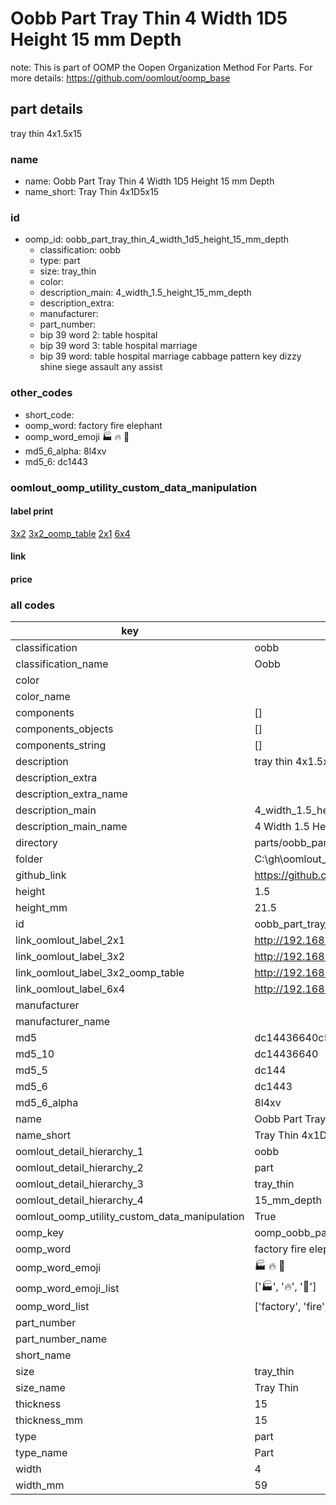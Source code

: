 # Oobb Part Tray Thin 4 Width 1D5 Height 15 mm Depth  

note: This is part of OOMP the Oopen Organization Method For Parts. For more details: https://github.com/oomlout/oomp_base

##  part details
  



tray thin 4x1.5x15



### name
* name: Oobb Part Tray Thin 4 Width 1D5 Height 15 mm Depth
* name_short: Tray Thin 4x1D5x15 
### id
* oomp_id: oobb_part_tray_thin_4_width_1d5_height_15_mm_depth
  * classification: oobb
  * type: part
  * size: tray_thin
  * color: 
  * description_main: 4_width_1.5_height_15_mm_depth
  * description_extra: 
  * manufacturer: 
  * part_number: 
  * bip 39 word 2: table hospital
  * bip 39 word 3: table hospital marriage
  * bip 39 word: table hospital marriage cabbage pattern key dizzy shine siege assault any assist

### other_codes
* short_code: 
* oomp_word: factory fire elephant
* oomp_word_emoji :factory: :fire: :elephant:
* md5_6_alpha: 8l4xv
* md5_6: dc1443






### oomlout_oomp_utility_custom_data_manipulation
#### label print
[3x2](http://192.168.1.245:1112/?label=oomp%208l4xv)
[3x2_oomp_table](http://192.168.1.108:1112/?label=oomp%208l4xv)
[2x1](http://192.168.1.242:1112/?label=oomp%208l4xv)
[6x4](http://192.168.1.55:1112/?label=oomp%208l4xv)    

#### link

                              

#### price







### all codes 
| key | value |  
| --- | --- |  
| classification | oobb |  
| classification_name | Oobb |  
| color |  |  
| color_name |  |  
| components | [] |  
| components_objects | [] |  
| components_string | [] |  
| description | tray thin 4x1.5x15 |  
| description_extra |  |  
| description_extra_name |  |  
| description_main | 4_width_1.5_height_15_mm_depth |  
| description_main_name | 4 Width 1.5 Height 15 mm Depth |  
| directory | parts/oobb_part_tray_thin_4_width_1d5_height_15_mm_depth |  
| folder | C:\gh\oomlout_oobb_version_4_generated_parts\parts\oobb_part_tray_thin_4_width_1d5_height_15_mm_depth |  
| github_link | https://github.com/oomlout/oomlout_oomp_part_src/tree/main/parts/oobb_part_tray_thin_4_width_1d5_height_15_mm_depth |  
| height | 1.5 |  
| height_mm | 21.5 |  
| id | oobb_part_tray_thin_4_width_1d5_height_15_mm_depth |  
| link_oomlout_label_2x1 | http://192.168.1.242:1112/?label=oomp%208l4xv |  
| link_oomlout_label_3x2 | http://192.168.1.245:1112/?label=oomp%208l4xv |  
| link_oomlout_label_3x2_oomp_table | http://192.168.1.108:1112/?label=oomp%208l4xv |  
| link_oomlout_label_6x4 | http://192.168.1.55:1112/?label=oomp%208l4xv |  
| manufacturer |  |  
| manufacturer_name |  |  
| md5 | dc14436640c5e805e850a1fb109b7ee7 |  
| md5_10 | dc14436640 |  
| md5_5 | dc144 |  
| md5_6 | dc1443 |  
| md5_6_alpha | 8l4xv |  
| name | Oobb Part Tray Thin 4 Width 1D5 Height 15 mm Depth |  
| name_short | Tray Thin 4x1D5x15  |  
| oomlout_detail_hierarchy_1 | oobb |  
| oomlout_detail_hierarchy_2 | part |  
| oomlout_detail_hierarchy_3 | tray_thin |  
| oomlout_detail_hierarchy_4 | 15_mm_depth |  
| oomlout_oomp_utility_custom_data_manipulation | True |  
| oomp_key | oomp_oobb_part_tray_thin_4_width_1d5_height_15_mm_depth |  
| oomp_word | factory fire elephant |  
| oomp_word_emoji | :factory: :fire: :elephant: |  
| oomp_word_emoji_list | [':factory:', ':fire:', ':elephant:'] |  
| oomp_word_list | ['factory', 'fire', 'elephant'] |  
| part_number |  |  
| part_number_name |  |  
| short_name |  |  
| size | tray_thin |  
| size_name | Tray Thin |  
| thickness | 15 |  
| thickness_mm | 15 |  
| type | part |  
| type_name | Part |  
| width | 4 |  
| width_mm | 59 |  
